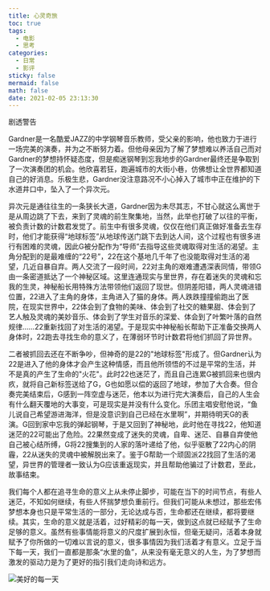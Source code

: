 ```yaml
---
title: 心灵奇旅
toc: true
tags:
  - 电影
  - 思考
categories:
  - 日常
  - 影评
sticky: false
mermaid: false
math: false
date: 2021-02-05 23:13:30
---
```


剧透警告<!-- more -->

Gardner是一名酷爱JAZZ的中学钢琴音乐教师，受父亲的影响，他也致力于进行一场完美的演奏，并为之不断努力着。但他母亲因为了解了梦想难以养活自己而对Gardner的梦想持怀疑态度，但是痴迷钢琴到忘我地步的Gardner最终还是争取到了一次演奏团的机会。他欣喜若狂，跑遍城市的大街小巷，仿佛想让全世界都知道自己的好消息。乐极生悲，Gardner没注意路况不小心掉入了城市中正在维护的下水道井口中，坠入了一个异次元。

异次元是通往往生的一条狭长大道，Gardner因为未尽其志，不甘心就这么离世于是从周边跳了下去，来到了灵魂的前生聚集地，当然，此举也打破了以往的平衡，被负责计数的计数君发觉了。前生中有很多灵魂，仅仅在他们真正做好准备去生存时，他们才能获得“地球标签”从地球传送门跳下去到达人间，这个过程也有很多进行有困难的灵魂，因此G被分配作为“导师”去指导这些灵魂取得对生活的渴望。主角分配到的是最难缠的“22号”，22在这个基地几千年了也没能取得对生活的渴望，几近自暴自弃。两人交流了一段时间，22对主角的艰难遭遇深表同情，带领G由一条密道抵达了一个神秘区域。这里连通现实与里世界，存在着迷失的灵魂和忘我的生灵，神秘船长用特殊方法带领他们返回了现世。但阴差阳错，两人灵魂进错位置，22进入了主角的身体，主角进入了猫的身体。两人跌跌撞撞偷跑出了医院，在现实世界中，22体会到了食物的美味、体会到了社交的糖果甜、体会到了艺人触及灵魂的美妙音乐、体会到了学生对音乐的深爱、体会到了叶繁叶落的自然规律……22重新找回了对生活的渴望。于是现实中神秘船长帮助下正准备交换两人身体时，22跑去寻找生命的意义了，在薄弱环节时计数君将他们抓回了异世界。

二者被抓回去还在不断争吵，但神奇的是22的"地球标签"形成了。但Gardner认为22是进入了他的身体才会产生这种情感，而且他所领悟的不过是平常的生活，并不是真的产生了生命的"火花"。此时22也迷茫了，而且自己连累G被抓回来也很内疚，就将自己新标签送给了G，G也如愿以偿的返回了地球，参加了大合奏。但合奏完美结束后，G感到一阵空虚与迷茫，他本以为进行完大演奏后，自己的人生会有什么翻天覆地的大事变，可是现实是并没有什么变化。乐团主唱安慰他说，“鱼儿说自己希望游进海洋，但是没意识到自己已经在水里啊”，并期待明天G的表演。G回到家中忘我的弹起钢琴，于是又回到了神秘地，此时他在寻找22，他知道迷茫的22可能出了危险。22果然变成了迷失的灵魂，自卑、迷茫、自暴自弃使他自己被心结所缚，G将22搜集到的人家的落叶递给了他，似乎驱散了22内心的阴霾，22从迷失的灵魂中被解脱出来了。鉴于G帮助一个顽固派22找回了生活的渴望，异世界的管理者一致认为G应该重返现实，并且帮助他骗过了计数君，至此，故事结束。

我们每个人都在追寻生命的意义上从未停止脚步，可能在当下的时间节点，有些人迷茫，不知如何继续，有些人怀揣梦想负重前行。但我们可能从未想过，那些宏伟梦想本身也只是平常生活的一部分，无论达成与否，生命都还在继续，都将要继续。其实，生命的意义就是活着，过好精彩的每一天，做到这点就已经赋予了生命足够的意义。虽然有些事情能将意义的尺度扩展到永恒，但毫无疑问，活着本身就赋予了你所做的一切难以言说的意义，很多事情因为我们活着才有意义。立足于当下每一天，我们一直都是那条“水里的鱼”，从来没有毫无意义的人生，为了梦想而激发的驱动力是为了更好的指引我们走向诗和远方。

![美好的每一天](\source\心灵奇旅\lifemean.jpg)

